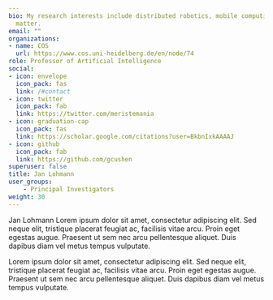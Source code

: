 ```yaml
---
bio: My research interests include distributed robotics, mobile computing and programmable
  matter.
email: ""
organizations:
- name: COS
  url: https://www.cos.uni-heidelberg.de/en/node/74
role: Professor of Artificial Intelligence
social:
- icon: envelope
  icon_pack: fas
  link: /#contact
- icon: twitter
  icon_pack: fab
  link: https://twitter.com/meristemania
- icon: graduation-cap
  icon_pack: fas
  link: https://scholar.google.com/citations?user=BkbnIxkAAAAJ
- icon: github
  icon_pack: fab
  link: https://github.com/gcushen
superuser: false
title: Jan Lohmann
user_groups:
    - Principal Investigators
weight: 30
---
```


Jan Lohmann Lorem ipsum dolor sit amet, consectetur adipiscing elit. Sed neque elit, tristique placerat feugiat ac, facilisis vitae arcu. Proin eget egestas augue. Praesent ut sem nec arcu pellentesque aliquet. Duis dapibus diam vel metus tempus vulputate.

Lorem ipsum dolor sit amet, consectetur adipiscing elit. Sed neque elit, tristique placerat feugiat ac, facilisis vitae arcu. Proin eget egestas augue. Praesent ut sem nec arcu pellentesque aliquet. Duis dapibus diam vel metus tempus vulputate.
